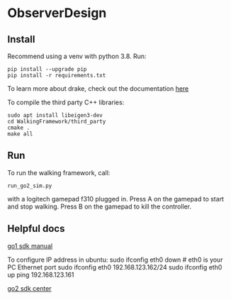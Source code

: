 # ObserverDesign

## Install
Recommend using a venv with python 3.8. Run:
```
pip install --upgrade pip
pip install -r requirements.txt
```

To learn more about drake, check out the documentation [here](https://drake.mit.edu/pydrake/index.html)

To compile the third party C++ libraries:
```
sudo apt install libeigen3-dev
cd WalkingFramework/third_party
cmake .
make all
```

## Run 

To run the walking framework, call:
```
run_go2_sim.py
```
with a logitech gamepad f310 plugged in. Press A on the gamepad to start and stop walking. Press B on the gamepad to kill the controller.

## Helpful docs

[go1 sdk manual](https://docs.trossenrobotics.com/unitree_go1_docs/_downloads/7a5296f31f42c1c274387504531932ba/go1_unitree_legged_sdk_manual.pdf)

To configure IP address in ubuntu:
sudo ifconfig eth0 down # eth0 is your PC Ethernet port
sudo ifconfig eth0 192.168.123.162/24
sudo ifconfig eth0 up
ping 192.168.123.161

[go2 sdk center](https://support.unitree.com/home/en/developer)
